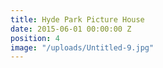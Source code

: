 ```yaml
---
title: Hyde Park Picture House
date: 2015-06-01 00:00:00 Z
position: 4
image: "/uploads/Untitled-9.jpg"
---
```


